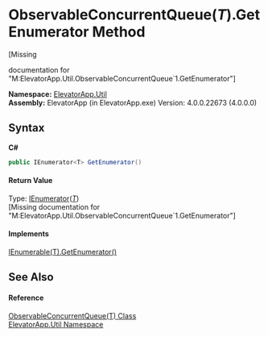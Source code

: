 # ObservableConcurrentQueue(*T*).GetEnumerator Method 
 

\[Missing <summary> documentation for "M:ElevatorApp.Util.ObservableConcurrentQueue`1.GetEnumerator"\]

**Namespace:**&nbsp;<a href="N_ElevatorApp_Util">ElevatorApp.Util</a><br />**Assembly:**&nbsp;ElevatorApp (in ElevatorApp.exe) Version: 4.0.0.22673 (4.0.0.0)

## Syntax

**C#**<br />
``` C#
public IEnumerator<T> GetEnumerator()
```


#### Return Value
Type: <a href="http://msdn2.microsoft.com/en-us/library/78dfe2yb" target="_blank">IEnumerator</a>(<a href="T_ElevatorApp_Util_ObservableConcurrentQueue_1">*T*</a>)<br />\[Missing <returns> documentation for "M:ElevatorApp.Util.ObservableConcurrentQueue`1.GetEnumerator"\]

#### Implements
<a href="http://msdn2.microsoft.com/en-us/library/s793z9y2" target="_blank">IEnumerable(T).GetEnumerator()</a><br />

## See Also


#### Reference
<a href="T_ElevatorApp_Util_ObservableConcurrentQueue_1">ObservableConcurrentQueue(T) Class</a><br /><a href="N_ElevatorApp_Util">ElevatorApp.Util Namespace</a><br />